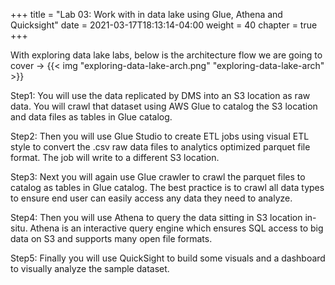 +++
title = "Lab 03: Work with in data lake using Glue, Athena and Quicksight"
date = 2021-03-17T18:13:14-04:00
weight = 40
chapter = true
+++

With exploring data lake labs, below is the architecture flow we are going to cover ->
{{< img "exploring-data-lake-arch.png" "exploring-data-lake-arch" >}}

Step1: You will use the data replicated by DMS into an S3 location as raw data. You will crawl that dataset using AWS Glue to catalog the S3 location and data files as tables in Glue catalog.

Step2: Then you will use Glue Studio to create ETL jobs using visual ETL style to convert the .csv raw data files to analytics optimized parquet file format. The job will write to a different S3 location.

Step3: Next you will again use Glue crawler to crawl the parquet files to catalog as tables in Glue catalog.
The best practice is to crawl all data types to ensure end user can easily access any data they need to analyze.

Step4: Then you will use Athena to query the data sitting in S3 location in-situ. Athena is an interactive query engine which ensures SQL access to big data on S3 and supports many open file formats.

Step5: Finally you will use QuickSight to build some visuals and a dashboard to visually analyze the sample dataset.